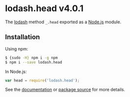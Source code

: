# lodash.head v4.0.1

The [lodash](https://lodash.com/) method `_.head` exported as a [Node.js](https://nodejs.org/) module.

## Installation

Using npm:
```bash
$ {sudo -H} npm i -g npm
$ npm i --save lodash.head
```

In Node.js:
```js
var head = require('lodash.head');
```

See the [documentation](https://lodash.com/docs#head) or [package source](https://github.com/lodash/lodash/blob/4.0.1-npm-packages/lodash.head) for more details.
